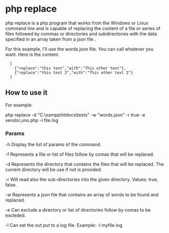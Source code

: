 # php replace

php replace is a php program that works from the Windows or Linux command line and is capable of replacing the content of a file or series of files followed by commas or directories and subdirectories with the data specified in an array taken from a json file .

For this example, I'll use the words.json file. You can call whatever you want.
Here is the content.

````
  [ 
    {"replace":"this text","with":"This other text"},
    {"replace":"this text 2","with":"This other text 2"}
  ] 
````
  
  
## How to use it

  For example:

  php replace -d "C:\xampp\htdocs\tests" -w "words.json" -r true -e vendor,uno.php -l file.log 

### Params

-h Display the list of params of the command.

-f Represents a file or list of files follow by comas that will be replaced.

-d Represents the directory that contains the files that will be replaced. The current    directory will be use if not is provided.

-r Will read also the sub-directories into the given directory. Values: true, false.

-w Represents a json file that contains an array of words to be found and replaced.

-e Can exclude a directory or list of directories follow by comas to be excleded.

-l Can set the out put to a log file. Example: -l myfile.log


